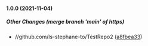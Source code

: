 #### 1.0.0 (2021-11-04)

##### Other Changes (merge branch 'main' of https)

* //github.com/ls-stephane-to/TestRepo2 ([a8fbea33](https://github.com/ls-stephane-to/TestRepo2/commit/a8fbea33bada5b2b267d68c68f395dd403db5a88))

